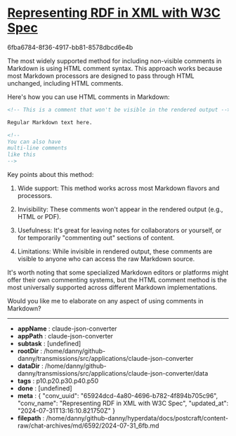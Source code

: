 # [Representing RDF in XML with W3C Spec](https://claude.ai/chat/65924dcd-4a80-4696-b782-4f894b705c96)

6fba6784-8f36-4917-bb81-8578dbcd6e4b

 The most widely supported method for including non-visible comments in Markdown is using HTML comment syntax. This approach works because most Markdown processors are designed to pass through HTML unchanged, including HTML comments.

Here's how you can use HTML comments in Markdown:

```markdown
<!-- This is a comment that won't be visible in the rendered output -->

Regular Markdown text here.

<!-- 
You can also have
multi-line comments
like this
-->
```

Key points about this method:

1. Wide support: This method works across most Markdown flavors and processors.

2. Invisibility: These comments won't appear in the rendered output (e.g., HTML or PDF).

3. Usefulness: It's great for leaving notes for collaborators or yourself, or for temporarily "commenting out" sections of content.

4. Limitations: While invisible in rendered output, these comments are visible to anyone who can access the raw Markdown source.

It's worth noting that some specialized Markdown editors or platforms might offer their own commenting systems, but the HTML comment method is the most universally supported across different Markdown implementations.

Would you like me to elaborate on any aspect of using comments in Markdown?

---

* **appName** : claude-json-converter
* **appPath** : claude-json-converter
* **subtask** : [undefined]
* **rootDir** : /home/danny/github-danny/transmissions/src/applications/claude-json-converter
* **dataDir** : /home/danny/github-danny/transmissions/src/applications/claude-json-converter/data
* **tags** : p10.p20.p30.p40.p50
* **done** : [undefined]
* **meta** : {
  "conv_uuid": "65924dcd-4a80-4696-b782-4f894b705c96",
  "conv_name": "Representing RDF in XML with W3C Spec",
  "updated_at": "2024-07-31T13:16:10.821750Z"
}
* **filepath** : /home/danny/github-danny/hyperdata/docs/postcraft/content-raw/chat-archives/md/6592/2024-07-31_6fb.md